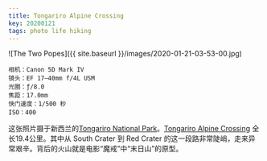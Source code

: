 ```yaml
---
title: Tongariro Alpine Crossing
key: 20200121
tags: photo life hiking
---
```


![The Two Popes]({{ site.baseurl }}/images/2020-01-21-03-53-00.jpg)

```
相机：Canon 5D Mark IV
镜头：EF 17–40mm f/4L USM
光圈：ƒ/8.0
焦距：17.0mm
快门速度：1/500 秒
ISO：400
```

这张照片摄于新西兰的[Tongariro National Park](https://www.doc.govt.nz/parks-and-recreation/places-to-go/central-north-island/places/tongariro-national-park)。[Tongariro Alpine Crossing](https://www.newzealand.com/us/feature/tongariro-alpine-crossing/) 全长19.4公里。其中从 South Crater 到 Red Crater 的这一段路非常陡峭，走来异常艰辛。背后的火山就是电影“魔戒”中“末日山”的原型。